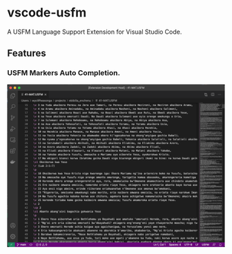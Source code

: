 # vscode-usfm

A USFM Language Support Extension for Visual Studio Code.

## Features

### USFM Markers Auto Completion.

![feature 1](images/feature-1.png)
